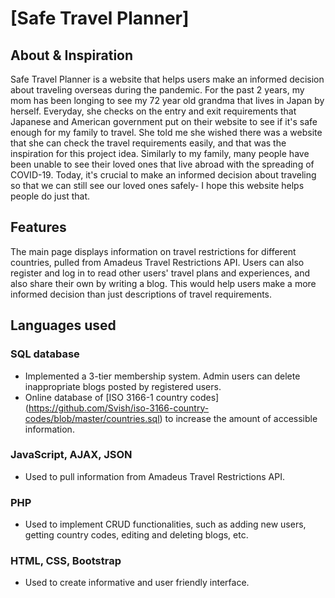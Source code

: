 # [Safe Travel Planner]

## About & Inspiration
Safe Travel Planner is a website that helps users make an informed decision about traveling overseas during the pandemic. For the past 2 years, my mom has been longing to see my 72 year old grandma that lives in Japan by herself. Everyday, she checks on the entry and exit requirements that Japanese and American government put on their website to see if it's safe enough for my family to travel. She told me she wished there was a website that she can check the travel requirements easily, and that was the inspiration for this project idea. Similarly to my family, many people have been unable to see their loved ones that live abroad with the spreading of COVID-19. Today, it's crucial to make an informed decision about traveling so that we can still see our loved ones safely- I hope this website helps people do just that. 

## Features
The main page displays information on travel restrictions for different countries, pulled from Amadeus Travel Restrictions API. Users can also register and log in to read other users' travel plans and experiences, and also share their own by writing a blog. This would help users make a more informed decision than just descriptions of travel requirements. 

## Languages used
### SQL database
- Implemented a 3-tier membership system. Admin users can delete inappropriate blogs posted by registered users. 
- Online database of [ISO 3166-1 country codes] (https://github.com/Svish/iso-3166-country-codes/blob/master/countries.sql) to increase the amount of accessible information.
### JavaScript, AJAX, JSON
- Used to pull information from Amadeus Travel Restrictions API.
### PHP
- Used to implement CRUD functionalities, such as adding new users, getting country codes, editing and deleting blogs, etc.
### HTML, CSS, Bootstrap 
- Used to create informative and user friendly interface.
